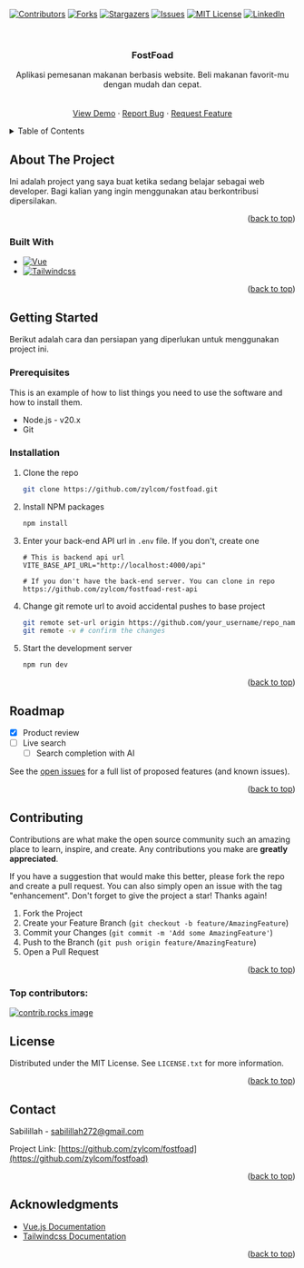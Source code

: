 <!-- Improved compatibility of back to top link: See: https://github.com/othneildrew/Best-README-Template/pull/73 -->
<a id="readme-top"></a>
<!--
*** Thanks for checking out the Best-README-Template. If you have a suggestion
*** that would make this better, please fork the repo and create a pull request
*** or simply open an issue with the tag "enhancement".
*** Don't forget to give the project a star!
*** Thanks again! Now go create something AMAZING! :D
-->



<!-- PROJECT SHIELDS -->
<!--
*** I'm using markdown "reference style" links for readability.
*** Reference links are enclosed in brackets [ ] instead of parentheses ( ).
*** See the bottom of this document for the declaration of the reference variables
*** for contributors-url, forks-url, etc. This is an optional, concise syntax you may use.
*** https://www.markdownguide.org/basic-syntax/#reference-style-links
-->
[![Contributors][contributors-shield]][contributors-url]
[![Forks][forks-shield]][forks-url]
[![Stargazers][stars-shield]][stars-url]
[![Issues][issues-shield]][issues-url]
[![MIT License][license-shield]][license-url]
[![LinkedIn][linkedin-shield]][linkedin-url]



<!-- PROJECT LOGO -->
<br />
<div align="center">
  <!--<a href="https://github.com/zylcom/fostfoad">-->
  <!--  <img src="images/logo.png" alt="Logo" width="80" height="80">-->
  <!--</a>-->

<h3 align="center">FostFoad</h3>

  <p align="center">
    Aplikasi pemesanan makanan berbasis website. Beli makanan favorit-mu dengan mudah dan cepat.
    <br />
    <!--<a href="https://github.com/zylcom/fostfoad"><strong>Explore the docs »</strong></a>-->
    <br />
    <br />
    <a href="https://fostfoad.vercel.app">View Demo</a>
    ·
    <a href="https://github.com/zylcom/fostfoad/issues/new?labels=bug&template=bug-report---.md">Report Bug</a>
    ·
    <a href="https://github.com/zylcom/fostfoad/issues/new?labels=enhancement&template=feature-request---.md">Request Feature</a>
  </p>
</div>



<!-- TABLE OF CONTENTS -->
<details>
  <summary>Table of Contents</summary>
  <ol>
    <li>
      <a href="#about-the-project">About The Project</a>
      <ul>
        <li><a href="#built-with">Built With</a></li>
      </ul>
    </li>
    <li>
      <a href="#getting-started">Getting Started</a>
      <ul>
        <li><a href="#prerequisites">Prerequisites</a></li>
        <li><a href="#installation">Installation</a></li>
      </ul>
    </li>
    <li><a href="#usage">Usage</a></li>
    <li><a href="#roadmap">Roadmap</a></li>
    <li><a href="#contributing">Contributing</a></li>
    <li><a href="#license">License</a></li>
    <li><a href="#contact">Contact</a></li>
    <li><a href="#acknowledgments">Acknowledgments</a></li>
  </ol>
</details>



<!-- ABOUT THE PROJECT -->
## About The Project

Ini adalah project yang saya buat ketika sedang belajar sebagai web developer. Bagi kalian yang ingin menggunakan atau berkontribusi dipersilakan.

<p align="right">(<a href="#readme-top">back to top</a>)</p>



### Built With

* [![Vue][Vue.js]][Vue-url]
* [![Tailwindcss][Tailwindcss.com]][Tailwind-url]

<p align="right">(<a href="#readme-top">back to top</a>)</p>



<!-- GETTING STARTED -->
## Getting Started

Berikut adalah cara dan persiapan yang diperlukan untuk menggunakan project ini.

### Prerequisites

This is an example of how to list things you need to use the software and how to install them.
* Node.js - v20.x
* Git

### Installation

1. Clone the repo
   ```sh
   git clone https://github.com/zylcom/fostfoad.git
   ```
2. Install NPM packages
   ```sh
   npm install
   ```
3. Enter your back-end API url in `.env` file. If you don't, create one
   ```env
   # This is backend api url
   VITE_BASE_API_URL="http://localhost:4000/api"

   # If you don't have the back-end server. You can clone in repo https://github.com/zylcom/fostfoad-rest-api
   ```
4. Change git remote url to avoid accidental pushes to base project
   ```sh
   git remote set-url origin https://github.com/your_username/repo_name.git
   git remote -v # confirm the changes
   ```
5. Start the development server
   ```sh
   npm run dev
   ```

<p align="right">(<a href="#readme-top">back to top</a>)</p>


<!-- ROADMAP -->
## Roadmap

- [x] Product review
- [ ] Live search
    - [ ] Search completion with AI

See the [open issues](https://github.com/zylcom/fostfoad/issues) for a full list of proposed features (and known issues).

<p align="right">(<a href="#readme-top">back to top</a>)</p>



<!-- CONTRIBUTING -->
## Contributing

Contributions are what make the open source community such an amazing place to learn, inspire, and create. Any contributions you make are **greatly appreciated**.

If you have a suggestion that would make this better, please fork the repo and create a pull request. You can also simply open an issue with the tag "enhancement".
Don't forget to give the project a star! Thanks again!

1. Fork the Project
2. Create your Feature Branch (`git checkout -b feature/AmazingFeature`)
3. Commit your Changes (`git commit -m 'Add some AmazingFeature'`)
4. Push to the Branch (`git push origin feature/AmazingFeature`)
5. Open a Pull Request

<p align="right">(<a href="#readme-top">back to top</a>)</p>

### Top contributors:

<a href="https://github.com/zylcom/fostfoad/graphs/contributors">
  <img src="https://contrib.rocks/image?repo=zylcom/fostfoad" alt="contrib.rocks image" />
</a>



<!-- LICENSE -->
## License

Distributed under the MIT License. See `LICENSE.txt` for more information.

<p align="right">(<a href="#readme-top">back to top</a>)</p>



<!-- CONTACT -->
## Contact

Sabilillah - sabilillah272@gmail.com

Project Link: [https://github.com/zylcom/fostfoad](https://github.com/zylcom/fostfoad)

<p align="right">(<a href="#readme-top">back to top</a>)</p>



<!-- ACKNOWLEDGMENTS -->
## Acknowledgments

* [Vue.js Documentation](https://vuejs.org/guide/introduction.html)
* [Tailwindcss Documentation](https://tailwindcss.com/docs/installation)

<p align="right">(<a href="#readme-top">back to top</a>)</p>



<!-- MARKDOWN LINKS & IMAGES -->
<!-- https://www.markdownguide.org/basic-syntax/#reference-style-links -->
[contributors-shield]: https://img.shields.io/github/contributors/zylcom/fostfoad.svg?style=for-the-badge
[contributors-url]: https://github.com/zylcom/fostfoad/graphs/contributors
[forks-shield]: https://img.shields.io/github/forks/zylcom/fostfoad.svg?style=for-the-badge
[forks-url]: https://github.com/zylcom/fostfoad/network/members
[stars-shield]: https://img.shields.io/github/stars/zylcom/fostfoad.svg?style=for-the-badge
[stars-url]: https://github.com/zylcom/fostfoad/stargazers
[issues-shield]: https://img.shields.io/github/issues/zylcom/fostfoad.svg?style=for-the-badge
[issues-url]: https://github.com/zylcom/fostfoad/issues
[license-shield]: https://img.shields.io/github/license/zylcom/fostfoad.svg?style=for-the-badge
[license-url]: https://github.com/zylcom/fostfoad/blob/master/LICENSE.txt
[linkedin-shield]: https://img.shields.io/badge/-LinkedIn-black.svg?style=for-the-badge&logo=linkedin&colorB=555
[linkedin-url]: https://linkedin.com/in/sabilillah
[product-screenshot]: images/screenshot.png
[Vue.js]: https://img.shields.io/badge/Vue.js-35495E?style=for-the-badge&logo=vuedotjs&logoColor=4FC08D
[Vue-url]: https://vuejs.org/
[Tailwindcss.com]: https://img.shields.io/badge/tailwindcss-0769AD?style=for-the-badge&logo=tailwindcss&logoColor=white
[Tailwind-url]: https://jquery.com 
